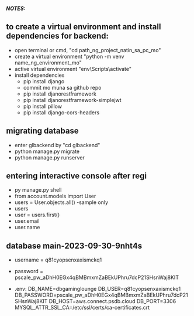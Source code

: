 
**_NOTES:_**  

## to create a virtual environment and install dependencies for backend:
* open terminal or cmd, "cd path_ng_project_natin_sa_pc_mo"
* create a virtual environment "python -m venv name_ng_environment_mo"
* active virtual environment "env\Scripts\activate"
* install dependencies
    * pip install django
    * commit mo muna sa github repo
    * pip install djanorestframework
    * pip install djanorestframework-simplejwt
    * pip install pillow
    * pip install django-cors-headers


## migrating database
* enter glbackend by "cd glbackend"
* python manage.py migrate
* python manage.py runserver

## entering interactive console after regi
* py manage.py shell
* from account.models import User
* users = User.objects.all() -sample only
* users
* user = users.first()
* user.email
* user.name

## database main-2023-09-30-9nht4s
* username = q81cyopsenxaxismckq1
* password = pscale_pw_aDhH0EGx4qBMBmxmZaBEkUPhru7dcP21SHsnWaj8KIT

* .env: 
DB_NAME=dbgaminglounge
DB_USER=q81cyopsenxaxismckq1
DB_PASSWORD=pscale_pw_aDhH0EGx4qBMBmxmZaBEkUPhru7dcP21SHsnWaj8KIT
DB_HOST=aws.connect.psdb.cloud
DB_PORT=3306
MYSQL_ATTR_SSL_CA=/etc/ssl/certs/ca-certificates.crt
